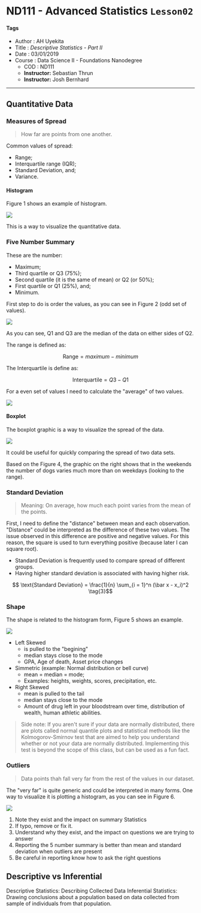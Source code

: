 # ND111 - Advanced Statistics `Lesson02`

#### Tags
* Author : AH Uyekita
* Title  :  _Descriptive Statistics - Part II_
* Date   : 03/01/2019
* Course : Data Science II - Foundations Nanodegree
    * COD    : ND111
    * **Instructor:** Sebastian Thrun
    * **Instructor:** Josh Bernhard

********************************************************************************
## Quantitative Data

### Measures of Spread

>How far are points from one another.

Common values of spread:

* Range;
* Interquartile range (IQR);
* Standard Deviation, and;
* Variance.

#### Histogram

Figure 1 shows an example of histogram.

![](01-img/01.png)

This is a way to visualize the quantitative data.

### Five Number Summary

These are the number:

* Maximum;
* Third quartile or Q3 (75%);
* Second quartile (it is the same of mean) or Q2 (or 50%);
* First quartile or Q1 (25%), and;
* Minimum.

First step to do is order the values, as you can see in Figure 2 (odd set of values).

![](01-img/02.png)

As you can see, Q1 and Q3 are the median of the data on either sides of Q2.

The range is defined as:

$$ \text{Range} = maximum - minimum \tag{1}$$

The Interquartile is define as:

$$ \text{Interquartile} = Q3 - Q1 \tag{2}$$

For a even set of values I need to calculate the "average" of two values.

![](01-img/03.png)

#### Boxplot

The boxplot graphic is a way to visualize the spread of the data.

![](01-img/04.png)

It could be useful for quickly comparing the spread of two data sets.

Based on the Figure 4, the graphic on the right shows that in the weekends the number of dogs varies much more than on weekdays (looking to the range).

### Standard Deviation

>Meaning: On average, how much each point varies from the mean of the points.

First, I need to define the "distance" between mean and each observation. "Distance" could be interpreted as the difference of these two values. The issue observed in this difference are positive and negative values. For this reason, the square is used to turn everything positive (because later I can square root).

* Standard Deviation is frequently used to compare spread of different groups.
* Having higher standard deviation is associated with having higher risk.

$$ \text{Standard Deviation} = \frac{1}{n} \sum_{i = 1}^n (\bar x - x_i)^2 \tag{3}$$

### Shape

The shape is related to the histogram form, Figure 5 shows an example.

![](01-img/05.png)

* Left Skewed
    * is pulled to the "begining"
    * median stays close to the mode
    * GPA, Age of death, Asset price changes
* Simmetric (example: Normal distribution or bell curve)
    * mean = median = mode;
    * Examples: heights, weights, scores, precipitation, etc.
* Right Skewed
    * mean is pulled to the tail
    * median stays close to the mode
    * Amount of drug left in your bloodstream over time, distribution of wealth, human athletic abilities.

>Side note: If you aren't sure if your data are normally distributed, there are plots called normal quantile plots and statistical methods like the Kolmogorov-Smirnov test that are aimed to help you understand whether or not your data are normally distributed. Implementing this test is beyond the scope of this class, but can be used as a fun fact.

### Outliers

>Data points thah fall very far from the rest of the values in our dataset.

The "very far" is quite generic and could be interpreted in many forms. One way to visualize it is plotting a histogram, as you can see in Figure 6.

![](01-img/06.png)

1. Note they exist and the impact on summary Statistics
2. If typo, remove or fix it.
3. Understand why they exist, and the impact on questions we are trying to answer
4. Reporting the 5 number summary is better than mean and standard deviation when outliers are present
5. Be careful in reporting know how to ask the right questions

## Descriptive vs Inferential

Descriptive Statistics: Describing Collected Data
Inferential Statistics: Drawing conclusions about a population based on data collected from sample of individuals from that population.
